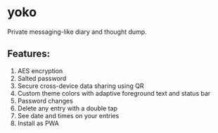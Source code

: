 # yoko
Private messaging-like diary and thought dump.

## Features:
1. AES encryption
2. Salted password
3. Secure cross-device data sharing using QR
4. Custom theme colors with adaptive foreground text and status bar
5. Password changes
6. Delete any entry with a double tap
7. See date and times on your entries
8. Install as PWA